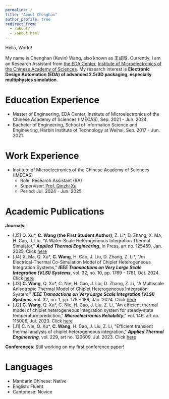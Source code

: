 ```yaml
---
permalink: /
title: "About Chenghan"
author_profile: true
redirect_from: 
  - /about/
  - /about.html
---
```


Hello, World! 

My name is Chenghan (Kevin) Wang, also known as 王成晗. Currently, I am an Research Assistant from [the EDA Center](http://www.ime.cas.cn/eda/), [Institute of Microelectronics of the Chinese Academy of Sciences](http://www.ime.ac.cn/). My research interest is **Electronic Design Automation (EDA) of advanced 2.5/3D packaging, especially multiphysics simulation**.

Education Experience
======
- Master of Engineering, EDA Center, Institute of Microelectronics of the Chinese Academy of Sciences (IMECAS), Sep. 2021 - Jun. 2024.
- Bachelor of Engineering, School of Information Science and Engineering, Harbin Institute of Technology at Weihai, Sep. 2017 - Jun. 2021.

Work Experience
======
- Institute of Microelectronics of the Chinese Academy of Sciences (IMECAS)
  - Role: Research Assistant (RA)
  - Supervisor: [Prof. Qinzhi Xu](https://people.ucas.ac.cn/~0066358)
  - Period: Jul. 2024 - Jun. 2025

Academic Publications
======
**Journals**:
- [J5] Q. Xu\*, **C. Wang (the First Student Author)**, Z. Li\*, D. Zhang, X. Ma, H. Cao, J. Liu, "A Wafer-Scale Heterogeneous Integration Thermal Simulator," ***Applied Thermal Engineering***, In Press, art no. 125459, Jan. 2025. Click [here](https://www.sciencedirect.com/science/article/abs/pii/S135943112500050X#preview-section-references)
- [J4] X. Ma, Q. Xu\*, **C. Wang**, H. Cao, J. Liu, D. Zhang, Z. Li\*, "An Electrical-Thermal Co-Simulation Model of Chiplet Heterogeneous Integration Systems," ***IEEE Transactions on Very Large Scale Integration (VLSI) Systems***, vol. 32, no. 10, pp. 1769 - 1781, Oct. 2024. Click [here](https://ieeexplore.ieee.org/abstract/document/10614207)
- [J3] **C. Wang**, Q. Xu\*, C. Nie, H. Cao, J. Liu, D. Zhang, Z. Li, "A Multiscale Anisotropic Thermal Model of Chiplet Heterogeneous Integration System," ***IEEE Transactions on Very Large Scale Integration (VLSI) Systems***, vol. 32, no. 1, pp. 178 - 189, Jan. 2024. Click [here](https://ieeexplore.ieee.org/abstract/document/10287686)
- [J2] **C. Wang**, Q. Xu\*, C. Nie, H. Cao, J. Liu, Z. Li, "An efficient thermal model of chiplet heterogeneous integration system for steady-state temperature prediction," ***Microelectronics Reliability***," vol. 146, art no. 115006, Jul. 2023. Click [here](https://www.sciencedirect.com/science/article/abs/pii/S0026271423001063)
- [J1] C. Nie, Q. Xu\*, **C. Wang**, H. Cao, J. Liu, Z. Li, "Efficient transient thermal analysis of chiplet heterogeneous integration," ***Applied Thermal Engineering***, vol. 229, art no. 120609, Jul. 2023. Click [here](https://www.sciencedirect.com/science/article/abs/pii/S1359431123006385)

**Conferences**:
Still working on my first conference paper!

Languages
======
- Mandarin Chinese: Native
- English: Fluent
- Cantonese: Novice
